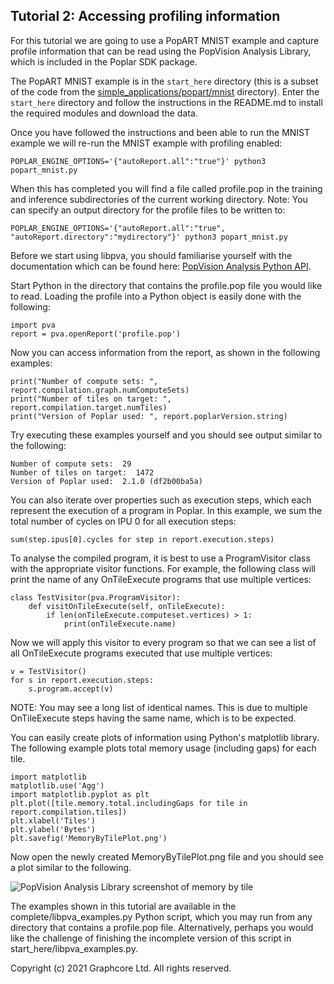 Tutorial 2: Accessing profiling information
-----------------------------------------------------

For this tutorial we are going to use a PopART MNIST example and capture profile information that can be read using the PopVision Analysis Library, which is included in the Poplar SDK package.

The PopART MNIST example is in the `start_here` directory (this is a subset of the code from the [simple_applications/popart/mnist](../../../simple_applications/popart/mnist) directory). Enter the `start_here` directory and follow the instructions in the README.md to install the required modules and download the data.

Once you have followed the instructions and been able to run the MNIST example we will re-run the MNIST example with profiling enabled:

    POPLAR_ENGINE_OPTIONS='{"autoReport.all":"true"}' python3 popart_mnist.py

When this has completed you will find a file called profile.pop in the training and inference subdirectories of the current working directory. Note: You can specify an output directory for the profile files to be written to:

    POPLAR_ENGINE_OPTIONS='{"autoReport.all":"true", "autoReport.directory":"mydirectory"}' python3 popart_mnist.py

Before we start using libpva, you should familiarise yourself with the documentation which can be found here: <a href=https://docs.graphcore.ai/projects/libpva/en/latest/api-python.html>PopVision Analysis Python API</a>.

Start Python in the directory that contains the profile.pop file you would like to read. Loading the profile into a Python object is easily done with the following:

    import pva
    report = pva.openReport('profile.pop')

Now you can access information from the report, as shown in the following examples:

    print("Number of compute sets: ", report.compilation.graph.numComputeSets)
    print("Number of tiles on target: ", report.compilation.target.numTiles)
    print("Version of Poplar used: ", report.poplarVersion.string)

Try executing these examples yourself and you should see output similar to the following:

    Number of compute sets:  29
    Number of tiles on target:  1472
    Version of Poplar used:  2.1.0 (df2b00ba5a)

You can also iterate over properties such as execution steps, which each represent the execution of a program in Poplar. In this example, we sum the total number of cycles on IPU 0 for all execution steps:

    sum(step.ipus[0].cycles for step in report.execution.steps)

To analyse the compiled program, it is best to use a ProgramVisitor class with the appropriate visitor functions. For example, the following class will print the name of any OnTileExecute programs that use multiple vertices:

    class TestVisitor(pva.ProgramVisitor):
        def visitOnTileExecute(self, onTileExecute):
            if len(onTileExecute.computeset.vertices) > 1:
                print(onTileExecute.name)

Now we will apply this visitor to every program so that we can see a list of all OnTileExecute programs executed that use multiple vertices:

    v = TestVisitor()
    for s in report.execution.steps:
        s.program.accept(v)

NOTE: You may see a long list of identical names. This is due to multiple OnTileExecute steps having the same name, which is to be expected.

You can easily create plots of information using Python's matplotlib library. The following example plots total memory usage (including gaps) for each tile.

    import matplotlib
    matplotlib.use('Agg')
    import matplotlib.pyplot as plt
    plt.plot([tile.memory.total.includingGaps for tile in report.compilation.tiles])
    plt.xlabel('Tiles')
    plt.ylabel('Bytes')
    plt.savefig('MemoryByTilePlot.png')

Now open the newly created MemoryByTilePlot.png file and you should see a plot similar to the following.

![PopVision Analysis Library screenshot of memory by tile](./screenshots/bytesByTile.png)

The examples shown in this tutorial are available in the complete/libpva_examples.py Python script, which you may run from any directory that contains a profile.pop file. Alternatively, perhaps you would like the challenge of finishing the incomplete version of this script in start_here/libpva_examples.py.

Copyright (c) 2021 Graphcore Ltd. All rights reserved.
